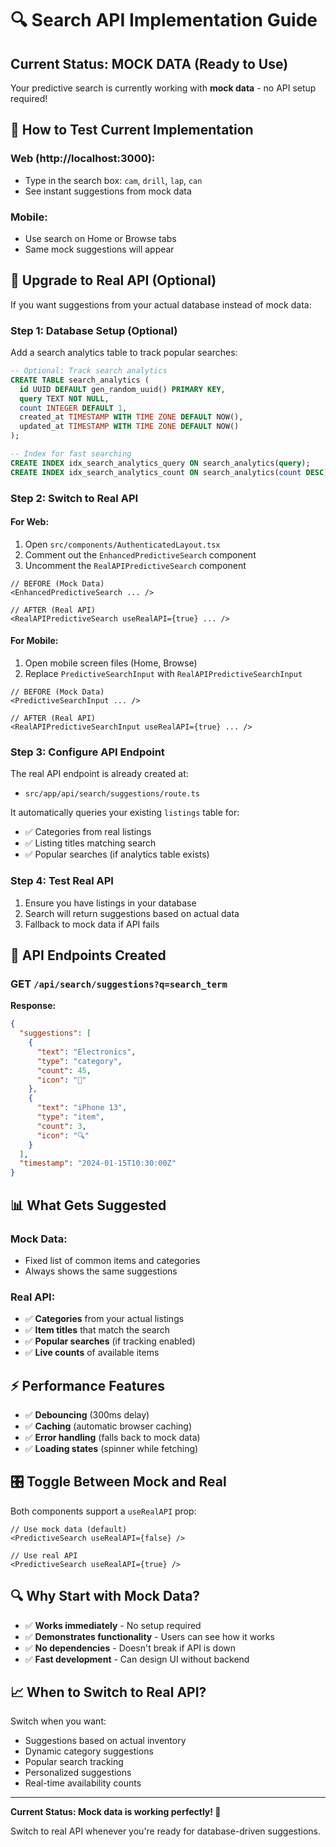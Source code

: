 # 🔍 Search API Implementation Guide

## Current Status: MOCK DATA (Ready to Use)

Your predictive search is currently working with **mock data** - no API setup required!

## 🎯 How to Test Current Implementation

### Web (http://localhost:3000):
- Type in the search box: `cam`, `drill`, `lap`, `can`
- See instant suggestions from mock data

### Mobile:
- Use search on Home or Browse tabs
- Same mock suggestions will appear

## 🚀 Upgrade to Real API (Optional)

If you want suggestions from your actual database instead of mock data:

### Step 1: Database Setup (Optional)
Add a search analytics table to track popular searches:

```sql
-- Optional: Track search analytics
CREATE TABLE search_analytics (
  id UUID DEFAULT gen_random_uuid() PRIMARY KEY,
  query TEXT NOT NULL,
  count INTEGER DEFAULT 1,
  created_at TIMESTAMP WITH TIME ZONE DEFAULT NOW(),
  updated_at TIMESTAMP WITH TIME ZONE DEFAULT NOW()
);

-- Index for fast searching
CREATE INDEX idx_search_analytics_query ON search_analytics(query);
CREATE INDEX idx_search_analytics_count ON search_analytics(count DESC);
```

### Step 2: Switch to Real API

#### For Web:
1. Open `src/components/AuthenticatedLayout.tsx`
2. Comment out the `EnhancedPredictiveSearch` component
3. Uncomment the `RealAPIPredictiveSearch` component

```tsx
// BEFORE (Mock Data)
<EnhancedPredictiveSearch ... />

// AFTER (Real API)
<RealAPIPredictiveSearch useRealAPI={true} ... />
```

#### For Mobile:
1. Open mobile screen files (Home, Browse)
2. Replace `PredictiveSearchInput` with `RealAPIPredictiveSearchInput`

```tsx
// BEFORE (Mock Data)
<PredictiveSearchInput ... />

// AFTER (Real API)
<RealAPIPredictiveSearchInput useRealAPI={true} ... />
```

### Step 3: Configure API Endpoint

The real API endpoint is already created at:
- `src/app/api/search/suggestions/route.ts`

It automatically queries your existing `listings` table for:
- ✅ Categories from real listings
- ✅ Listing titles matching search
- ✅ Popular searches (if analytics table exists)

### Step 4: Test Real API

1. Ensure you have listings in your database
2. Search will return suggestions based on actual data
3. Fallback to mock data if API fails

## 🔧 API Endpoints Created

### GET `/api/search/suggestions?q=search_term`

**Response:**
```json
{
  "suggestions": [
    {
      "text": "Electronics",
      "type": "category", 
      "count": 45,
      "icon": "📱"
    },
    {
      "text": "iPhone 13",
      "type": "item",
      "count": 3,
      "icon": "🔍"
    }
  ],
  "timestamp": "2024-01-15T10:30:00Z"
}
```

## 📊 What Gets Suggested

### Mock Data:
- Fixed list of common items and categories
- Always shows the same suggestions

### Real API:
- ✅ **Categories** from your actual listings
- ✅ **Item titles** that match the search
- ✅ **Popular searches** (if tracking enabled)
- ✅ **Live counts** of available items

## ⚡ Performance Features

- ✅ **Debouncing** (300ms delay)
- ✅ **Caching** (automatic browser caching)
- ✅ **Error handling** (falls back to mock data)
- ✅ **Loading states** (spinner while fetching)

## 🎛️ Toggle Between Mock and Real

Both components support a `useRealAPI` prop:

```tsx
// Use mock data (default)
<PredictiveSearch useRealAPI={false} />

// Use real API
<PredictiveSearch useRealAPI={true} />
```

## 🔍 Why Start with Mock Data?

- ✅ **Works immediately** - No setup required
- ✅ **Demonstrates functionality** - Users can see how it works
- ✅ **No dependencies** - Doesn't break if API is down
- ✅ **Fast development** - Can design UI without backend

## 📈 When to Switch to Real API?

Switch when you want:
- Suggestions based on actual inventory
- Dynamic category suggestions
- Popular search tracking
- Personalized suggestions
- Real-time availability counts

---

**Current Status: Mock data is working perfectly! 🎉**

Switch to real API whenever you're ready for database-driven suggestions.